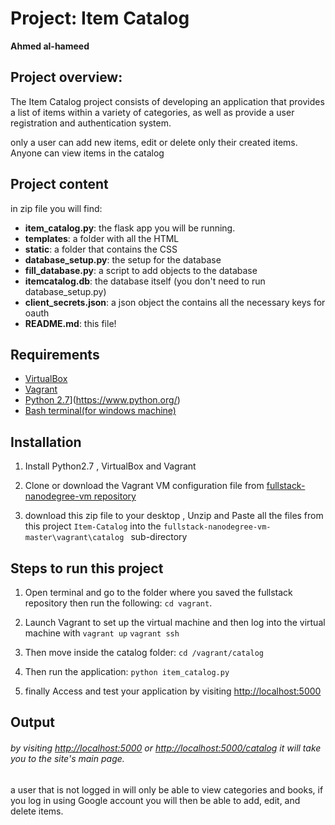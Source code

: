

# Project: Item Catalog
**Ahmed al-hameed**


 ## Project  overview:

The Item Catalog project consists of developing an application that provides a list of items within a variety of categories, as well as provide a user registration and authentication system.


only a user can add new items, edit or delete only their created items. Anyone can view items in the catalog


## Project content

in zip file you will find:

- **item_catalog.py**: the flask app you will be running.
- **templates**: a folder with all the HTML
- **static**: a folder that contains the CSS
- **database_setup.py**: the setup for the database
- **fill_database.py**: a script to add objects to the database
- **itemcatalog.db**: the database itself (you don't need to run database_setup.py)
- **client_secrets.json**: a json object the contains all the necessary keys for oauth
- **README.md**: this file!


## Requirements

-   [VirtualBox](https://www.virtualbox.org/)
-   [Vagrant](https://www.vagrantup.com/)
-   [Python 2.7](https://www.python.org/)](https://www.python.org/)
-   [Bash terminal(for windows machine)](https://git-scm.com/downloads)

## Installation

1.  Install Python2.7 , VirtualBox and Vagrant

2.  Clone or download the Vagrant VM configuration file from  [fullstack-nanodegree-vm repository](https://github.com/udacity/fullstack-nanodegree-vm)

3.  download this zip file to your desktop , Unzip and  Paste all the files  from this project  `Item-Catalog` into the ```fullstack-nanodegree-vm-master\vagrant\catalog ``` sub-directory



## Steps to run this project

1.  Open terminal and go to the folder where you saved the fullstack repository then run the following:
 `cd vagrant`.
2.  Launch Vagrant to set up the virtual machine and then log into the virtual machine with
  `vagrant up`  `vagrant ssh`

3. Then move inside the catalog folder:
`cd /vagrant/catalog`

4. Then run the application:
`python item_catalog.py`

5. finally Access and test your application by visiting  [http://localhost:5000](http://localhost:5000/)




## Output
###### by visiting [http://localhost:5000](http://localhost:5000/) or [http://localhost:5000/catalog](http://localhost:5000/catalog) it will take you to the site's main page.

  a user that is not logged in will only be able to view categories and books, if you log in using Google account you will then be able to add, edit, and delete items.
